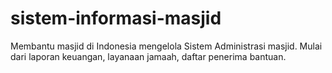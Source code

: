 # sistem-informasi-masjid
Membantu masjid di Indonesia mengelola Sistem Administrasi masjid. Mulai dari laporan keuangan, layanaan jamaah, daftar penerima bantuan.
